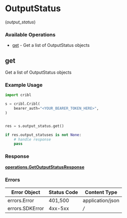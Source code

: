 # OutputStatus
(*output_status*)

### Available Operations

* [get](#get) - Get a list of OutputStatus objects

## get

Get a list of OutputStatus objects

### Example Usage

```python
import cribl

s = cribl.Cribl(
    bearer_auth="<YOUR_BEARER_TOKEN_HERE>",
)


res = s.output_status.get()

if res.output_statuses is not None:
    # handle response
    pass

```


### Response

**[operations.GetOutputStatusResponse](../../models/operations/getoutputstatusresponse.md)**
### Errors

| Error Object     | Status Code      | Content Type     |
| ---------------- | ---------------- | ---------------- |
| errors.Error     | 401,500          | application/json |
| errors.SDKError  | 4xx-5xx          | */*              |
